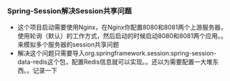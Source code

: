 ### Spring-Session解决Session共享问题
* 这个项目启动需要使用Nginx，在Nginx你配置8080和8081两个上游服务器，使用轮询（默认）的工作方式，然后启动的时候启动8080和8081两个应用。。来模拟多个服务器的session共享问题
* 解决这个问题只需要导入org.springframework.session:spring-session-data-redis这个包，配置Redis信息就可以实现。。还以为需要配置一大堆东西。。记录一下
